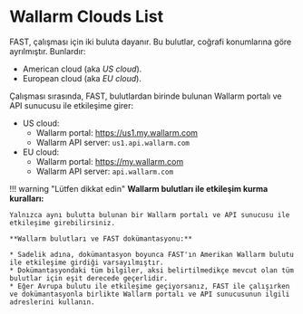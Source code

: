# Wallarm Clouds List

FAST, çalışması için iki buluta dayanır. Bu bulutlar, coğrafi konumlarına göre ayrılmıştır. Bunlardır:
* American cloud (aka *US cloud*).
* European cloud (aka *EU cloud*).

Çalışması sırasında, FAST, bulutlardan birinde bulunan Wallarm portalı ve API sunucusu ile etkileşime girer:
* US cloud:
    * Wallarm portal: <https://us1.my.wallarm.com>
    * Wallarm API server: `us1.api.wallarm.com`
* EU cloud:
    * Wallarm portal: <https://my.wallarm.com>
    * Wallarm API server: `api.wallarm.com`

!!! warning "Lütfen dikkat edin"
    **Wallarm bulutları ile etkileşim kurma kuralları:**
        
    Yalnızca aynı bulutta bulunan bir Wallarm portalı ve API sunucusu ile etkileşime girebilirsiniz.
        
    **Wallarm bulutları ve FAST dokümantasyonu:** 

    * Sadelik adına, dokümantasyon boyunca FAST'ın Amerikan Wallarm bulutu ile etkileşime girdiği varsayılmıştır.
    * Dokümantasyondaki tüm bilgiler, aksi belirtilmedikçe mevcut olan tüm bulutlar için eşit derecede geçerlidir.
    * Eğer Avrupa bulutu ile etkileşime geçiyorsanız, FAST ile çalışırken ve dokümantasyonla birlikte Wallarm portalı ve API sunucusunun ilgili adreslerini kullanın.